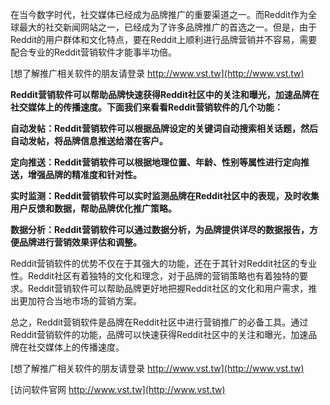 在当今数字时代，社交媒体已经成为品牌推广的重要渠道之一。而Reddit作为全球最大的社交新闻网站之一，已经成为了许多品牌推广的首选之一。但是，由于Reddit的用户群体和文化特点，要在Reddit上顺利进行品牌营销并不容易，需要配合专业的Reddit营销软件才能事半功倍。

[想了解推广相关软件的朋友请登录 http://www.vst.tw](http://www.vst.tw)

**Reddit营销软件可以帮助品牌快速获得Reddit社区中的关注和曝光，加速品牌在社交媒体上的传播速度。下面我们来看看Reddit营销软件的几个功能：**

**自动发帖：Reddit营销软件可以根据品牌设定的关键词自动搜索相关话题，然后自动发帖，将品牌信息推送给潜在客户。**

**定向推送：Reddit营销软件可以根据地理位置、年龄、性别等属性进行定向推送，增强品牌的精准度和针对性。**

**实时监测：Reddit营销软件可以实时监测品牌在Reddit社区中的表现，及时收集用户反馈和数据，帮助品牌优化推广策略。**

**数据分析：Reddit营销软件可以通过数据分析，为品牌提供详尽的数据报告，方便品牌进行营销效果评估和调整。**

Reddit营销软件的优势不仅在于其强大的功能，还在于其针对Reddit社区的专业性。Reddit社区有着独特的文化和理念，对于品牌的营销策略也有着独特的要求。Reddit营销软件可以帮助品牌更好地把握Reddit社区的文化和用户需求，推出更加符合当地市场的营销方案。

总之，Reddit营销软件是品牌在Reddit社区中进行营销推广的必备工具。通过Reddit营销软件的功能，品牌可以快速获得Reddit社区中的关注和曝光，加速品牌在社交媒体上的传播速度。

[想了解推广相关软件的朋友请登录 http://www.vst.tw](http://www.vst.tw)


[访问软件官网 http://www.vst.tw](http://www.vst.tw)
